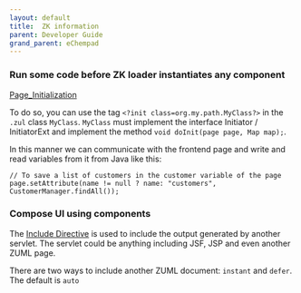 ```yaml
---
layout: default
title:  ZK information
parent: Developer Guide
grand_parent: eChempad
---
```


### Run some code before ZK loader instantiates any component
[Page_Initialization](https://www.zkoss.org/wiki/ZK_Developer's_Reference/UI_Patterns/Page_Initialization)

To do so, you can use the tag `<?init class=org.my.path.MyClass?>` in the `.zul` class `MyClass`. `MyClass` must 
implement the interface Initiator / InitiatorExt and implement the method `void doInit(page page, Map map);`.

In this manner we can communicate with the frontend page and write and read variables from it from Java like this:
```
// To save a list of customers in the customer variable of the page
page.setAttribute(name != null ? name: "customers", CustomerManager.findAll());
```

### Compose UI using components
The [Include Directive](https://www.zkoss.org/wiki/ZK_Component_Reference/Essential_Components/Include) is used to 
include the output generated by another servlet. The servlet could be anything including JSF, JSP and even another ZUML 
page.

There are two ways to include another ZUML document: `instant` and `defer`. The default is `auto`  


